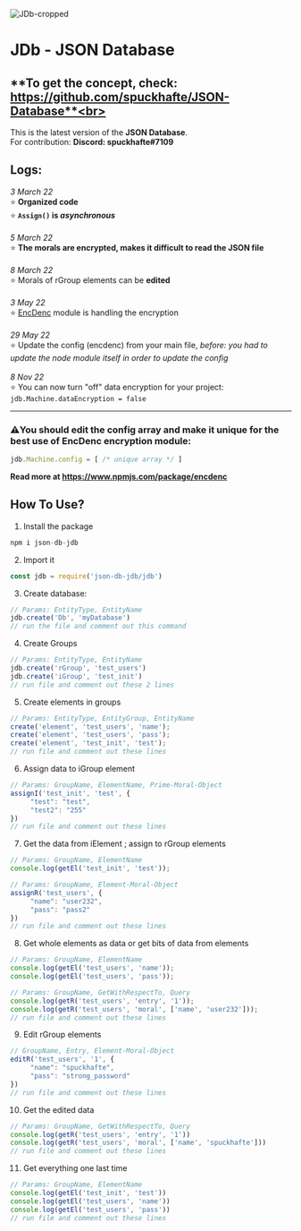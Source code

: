 ![JDb-cropped](https://user-images.githubusercontent.com/70335252/166429064-235decd8-a4ad-4e06-85ef-b4cc81a1d446.jpeg)

# JDb - JSON Database
## **To get the concept, check:<br/> https://github.com/spuckhafte/JSON-Database**<br>
This is the latest version of the **JSON Database**.<br>
For contribution: **Discord: spuckhafte#7109**

## Logs:
*3 March 22*<br/>
⭐ **Organized code<br/>**
⭐ **`Assign()` is *asynchronous***<br/><br/>
*5 March 22*<br/>
⭐ **The morals are encrypted, makes it difficult to read the JSON file**<br/><br/>
*8 March 22*<br/>
⭐ Morals of rGroup elements can be **edited**<br/><br/>
*3 May 22*<br/>
⭐ <a href='https://www.npmjs.com/package/encdenc'>EncDenc<a/> module is handling the encryption<br/><br/>
*29 May 22*<br/>
⭐ Update the config (encdenc) from your main file, *before: you had to update the node module itself in order to update the config*<br><br>
*8 Nov 22*<br>
⭐ You can now turn "off" data encryption for your project: `jdb.Machine.dataEncryption = false`
<hr>

### ⚠️You should edit the config array and make it unique for the best use of EncDenc encryption module:<br/>
```js
jdb.Machine.config = [ /* unique array */ ]
```
**Read more at https://www.npmjs.com/package/encdenc**

## How To Use?
1. Install the package
```js 
npm i json-db-jdb
```

2. Import it
```js
const jdb = require('json-db-jdb/jdb')
```
3. Create database:
```js
// Params: EntityType, EntityName
jdb.create('Db', 'myDatabase')
// run the file and comment out this command
```
4. Create Groups
```js
// Params: EntityType, EntityName
jdb.create('rGroup', 'test_users')
jdb.create('iGroup', 'test_init')
// run file and comment out these 2 lines
```
5. Create elements in groups
```js
// Params: EntityType, EntityGroup, EntityName
create('element', 'test_users', 'name');
create('element', 'test_users', 'pass');
create('element', 'test_init', 'test');
// run file and comment out these lines
```
6. Assign data to iGroup element
```js
// Params: GroupName, ElementName, Prime-Moral-Object 
assignI('test_init', 'test', {
     "test": "test",
     "test2": "255"
})
// run file and comment out these lines
```
7. Get the data from iElement ; assign to rGroup elements
```js
// Params: GroupName, ElementName
console.log(getEl('test_init', 'test'));

// Params: GroupName, Element-Moral-Object
assignR('test_users', {
     "name": "user232",
     "pass": "pass2"
})
// run file and comment out these lines
```
8. Get whole elements as data or get bits of data from elements
```js
// Params: GroupName, ElementName
console.log(getEl('test_users', 'name'));
console.log(getEl('test_users', 'pass'));

// Params: GroupName, GetWithRespectTo, Query
console.log(getR('test_users', 'entry', '1'));
console.log(getR('test_users', 'moral', ['name', 'user232']));
// run file and comment out these lines
```
9. Edit rGroup elements
```js
// GroupName, Entry, Element-Moral-Object
editR('test_users', '1', {
     "name": "spuckhafte",
     "pass": "strong_password"
})
// run file and comment out these lines
```
10. Get the edited data
```js
// Params: GroupName, GetWithRespectTo, Query
console.log(getR('test_users', 'entry', '1'))
console.log(getR('test_users', 'moral', ['name', 'spuckhafte']))
// run file and comment out these lines
```
11. Get everything one last time
```js
// Params: GroupName, ElementName
console.log(getEl('test_init', 'test'))
console.log(getEl('test_users', 'name'))
console.log(getEl('test_users', 'pass'))
// run file and comment out these lines
```
